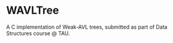WAVLTree
=======

A C implementation of Weak-AVL trees,
submitted as part of Data Structures course @ TAU.

